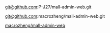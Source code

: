 git@github.com:P-J27/mall-admin-web.git

git@github.com:macrozheng/mall-admin-web.git

[macrozheng/mall-admin-web](https://github.com/macrozheng/mall-admin-web)


